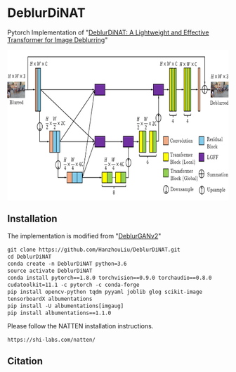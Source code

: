 # DeblurDiNAT
Pytorch Implementation of "[DeblurDiNAT: A Lightweight and Effective Transformer for Image Deblurring](https://arxiv.org/abs/...)" 

<img src="./Figure/architecture.png" width = "800" height = "343" div align=center />

## Installation
The implementation is modified from "[DeblurGANv2](https://github.com/VITA-Group/DeblurGANv2)"
```
git clone https://github.com/HanzhouLiu/DeblurDiNAT.git
cd DeblurDiNAT
conda create -n DeblurDiNAT python=3.6
source activate DeblurDiNAT
conda install pytorch==1.8.0 torchvision==0.9.0 torchaudio==0.8.0 cudatoolkit=11.1 -c pytorch -c conda-forge
pip install opencv-python tqdm pyyaml joblib glog scikit-image tensorboardX albumentations
pip install -U albumentations[imgaug]
pip install albumentations==1.1.0
```
Please follow the NATTEN installation instructions.
```
https://shi-labs.com/natten/
```
## Citation
```

```
